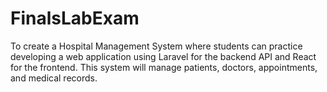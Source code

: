 # FinalsLabExam
To create a Hospital Management System where students can practice developing a web application using Laravel for the backend API and React for the frontend. This system will manage patients, doctors, appointments, and medical records.
